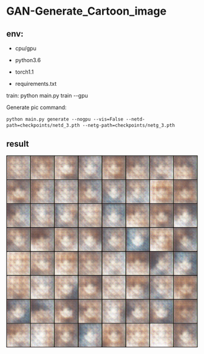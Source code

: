 
GAN-Generate_Cartoon_image
=

env:
-
* cpu/gpu

* python3.6

* torch1.1

* requirements.txt

train:
    python main.py train --gpu 

Generate pic command:

    python main.py generate --nogpu --vis=False --netd-path=checkpoints/netd_3.pth --netg-path=checkpoints/netg_3.pth 
    
result
-
![pic](https://github.com/ReOneK/GAN-Generate_Cartoon_image/blob/master/result.png)
